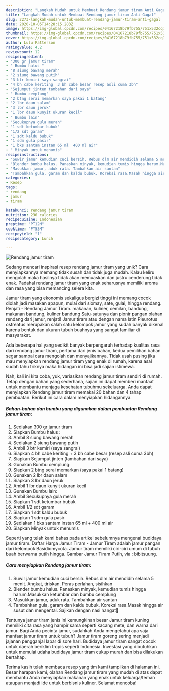 ```yaml
---
description: "Langkah Mudah untuk Membuat Rendang jamur tiram Anti Gagal"
title: "Langkah Mudah untuk Membuat Rendang jamur tiram Anti Gagal"
slug: 2273-langkah-mudah-untuk-membuat-rendang-jamur-tiram-anti-gagal
date: 2020-10-05T14:28:15.283Z
image: https://img-global.cpcdn.com/recipes/04167218b79fb755/751x532cq70/rendang-jamur-tiram-foto-resep-utama.jpg
thumbnail: https://img-global.cpcdn.com/recipes/04167218b79fb755/751x532cq70/rendang-jamur-tiram-foto-resep-utama.jpg
cover: https://img-global.cpcdn.com/recipes/04167218b79fb755/751x532cq70/rendang-jamur-tiram-foto-resep-utama.jpg
author: Lulu Patterson
ratingvalue: 4.2
reviewcount: 12
recipeingredient:
- "300 gr jamur tiram"
- " Bumbu halus "
- "8 siung bawang merah"
- "2 siung bawang putih"
- "3 btr kemiri saya sangrai"
- "4 bh cabe keriting  3 bh cabe besar resep asli cuma 3bh"
- "Sejumput jinten tambahan dari saya"
- " Bumbu cemplung"
- "2 btng serai memarkan saya pakai 1 batang"
- "2 lbr daun salam"
- "3 lbr daun jeruk"
- "1 lbr daun kunyit ukuran kecil"
- " Bumbu lain"
- "Secukupnya gula merah"
- "1 sdt ketumbar bubuk"
- "1/2 sdt garam"
- "1 sdt kaldu bubuk"
- "1 sdm gula pasir"
- "1 bks santam instan 65 ml  400 ml air"
- " Minyak untuk menumis"
recipeinstructions:
- "Suwir jamur kemudian cuci bersih. Rebus dlm air mendidih selama 5 menit. Angkat, tiriskan. Peras perlahan, sisihkan"
- "Blender bumbu halus. Panaskan minyak, kemudian tumis hingga harum.Masukkan ketumbar dan bumbu cemplung"
- "Masukkan jamur, aduk rata. Tambahkan air santan"
- "Tambahkan gula, garam dan kaldu bubuk. Koreksi rasa.Masak hingga air susut dan mengental. Sajikan dengan nasi hangat🤤"
categories:
- Resep
tags:
- rendang
- jamur
- tiram

katakunci: rendang jamur tiram 
nutrition: 230 calories
recipecuisine: Indonesian
preptime: "PT12M"
cooktime: "PT53M"
recipeyield: "1"
recipecategory: Lunch

---
```



![Rendang jamur tiram](https://img-global.cpcdn.com/recipes/04167218b79fb755/751x532cq70/rendang-jamur-tiram-foto-resep-utama.jpg)

Sedang mencari inspirasi resep rendang jamur tiram yang unik? Cara menyiapkannya memang tidak susah dan tidak juga mudah. Kalau keliru mengolah maka hasilnya tidak akan memuaskan dan justru cenderung tidak enak. Padahal rendang jamur tiram yang enak seharusnya memiliki aroma dan rasa yang bisa memancing selera kita.

Jamur tiram yang ekonomis sekaligus bergizi tinggi ini memang cocok diolah jadi masakan apapun, mulai dari siomay, sate, gulai, hingga rendang. Renjati - Rendang Jamur Tiram. makanan, kuliner, cemilan, bandung, makanan bandung, kuliner bandung Satu-satunya dan pionir pangan olahan rendang dari jamur, renjati! Jamur tiram atau dengan nama latin Pleurotus ostreatus merupakan salah satu kelompok jamur yang sudah banyak dikenal karena bentuk dan ukuran tubuh buahnya yang sangat familiar di masyarakat.

Ada beberapa hal yang sedikit banyak berpengaruh terhadap kualitas rasa dari rendang jamur tiram, pertama dari jenis bahan, kedua pemilihan bahan segar sampai cara mengolah dan menyajikannya. Tidak usah pusing jika mau menyiapkan rendang jamur tiram yang enak di rumah, karena asal sudah tahu triknya maka hidangan ini bisa jadi sajian istimewa.


Nah, kali ini kita coba, yuk, variasikan rendang jamur tiram sendiri di rumah. Tetap dengan bahan yang sederhana, sajian ini dapat memberi manfaat untuk membantu menjaga kesehatan tubuhmu sekeluarga. Anda dapat menyiapkan Rendang jamur tiram memakai 20 bahan dan 4 tahap pembuatan. Berikut ini cara dalam menyiapkan hidangannya.

<!--inarticleads1-->

##### Bahan-bahan dan bumbu yang digunakan dalam pembuatan Rendang jamur tiram:

1. Sediakan 300 gr jamur tiram
1. Siapkan  Bumbu halus :
1. Ambil 8 siung bawang merah
1. Sediakan 2 siung bawang putih
1. Ambil 3 btr kemiri (saya sangrai)
1. Siapkan 4 bh cabe keriting + 3 bh cabe besar (resep asli cuma 3bh)
1. Siapkan Sejumput jinten (tambahan dari saya)
1. Gunakan  Bumbu cemplung:
1. Siapkan 2 btng serai memarkan (saya pakai 1 batang)
1. Gunakan 2 lbr daun salam
1. Siapkan 3 lbr daun jeruk
1. Ambil 1 lbr daun kunyit ukuran kecil
1. Gunakan  Bumbu lain:
1. Ambil Secukupnya gula merah
1. Siapkan 1 sdt ketumbar bubuk
1. Ambil 1/2 sdt garam
1. Siapkan 1 sdt kaldu bubuk
1. Siapkan 1 sdm gula pasir
1. Sediakan 1 bks santam instan 65 ml + 400 ml air
1. Siapkan  Minyak untuk menumis


Seperti yang telah kami bahas pada artikel sebelumnya mengenai budidaya jamur tiram. Daftar Harga Jamur Tiram - Jamur Tiram adalah jamur pangan dari kelompok Basidiomycota. Jamur tiram memiliki ciri-ciri umum di tubuh buah berwarna putih hingga. Gambar Jamur Tiram Putih, via : bibitsuung. 

<!--inarticleads2-->

##### Cara menyiapkan Rendang jamur tiram:

1. Suwir jamur kemudian cuci bersih. Rebus dlm air mendidih selama 5 menit. Angkat, tiriskan. Peras perlahan, sisihkan
1. Blender bumbu halus. Panaskan minyak, kemudian tumis hingga harum.Masukkan ketumbar dan bumbu cemplung
1. Masukkan jamur, aduk rata. Tambahkan air santan
1. Tambahkan gula, garam dan kaldu bubuk. Koreksi rasa.Masak hingga air susut dan mengental. Sajikan dengan nasi hangat🤤


Tentunya jamur tiram jenis ini kemungkinan besar Jamur tiram kuning memiliki cita rasa yang hampir sama seperti kacang mete, dan warna dari jamur. Bagi Anda pecinta jamur, sudahkah Anda mengetahui apa saja manfaat jamur tiram untuk tubuh? Jamur tiram goreng sering menjadi jajanan pengganjal lapar di sore hari. Budidaya jamur tiram sangat cocok untuk daerah beriklim tropis seperti Indonesia. Investasi yang dibutuhkan untuk memulai udaha budidaya jamur tiram cukup murah dan bisa dilakukan bertahap. 

Terima kasih telah membaca resep yang tim kami tampilkan di halaman ini. Besar harapan kami, olahan Rendang jamur tiram yang mudah di atas dapat membantu Anda menyiapkan makanan yang enak untuk keluarga/teman ataupun menjadi ide untuk berbisnis kuliner. Selamat mencoba!
